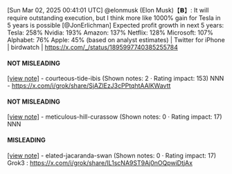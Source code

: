 [Sun Mar 02, 2025 00:41:01 UTC] @elonmusk (Elon Musk)【𝗕】: It will require outstanding execution, but I think more like 1000% gain for Tesla in 5 years is possible [@JonErlichman] Expected profit growth in next 5 years: Tesla:           258% Nvidia:         193% Amazon:     137% Netflix:        128% Microsoft: 107% Alphabet:    76% Apple:           45% (based on analyst estimates) | Twitter for iPhone | birdwatch | https://x.com/_/status/1895997740385255784

#### NOT MISLEADING

[[view note]](https://x.com/i/birdwatch/n/1896043073966321686) - courteous-tide-ibis (Shown notes: 2 · Rating impact: 153)
NNN - https://x.com/i/grok/share/SjAZlEzJ3cPPtqhtAAlKWavtt

#### NOT MISLEADING

[[view note]](https://x.com/i/birdwatch/n/1896041409205121525) - meticulous-hill-curassow (Shown notes: 0 · Rating impact: 17)
NNN

#### MISLEADING

[[view note]](https://x.com/i/birdwatch/n/1896032861494391251) - elated-jacaranda-swan (Shown notes: 0 · Rating impact: 17)
Grok3 :
https://x.com/i/grok/share/IL1scNA9ST9Aj0nOQpwiDtjAx
